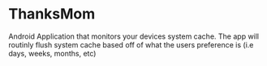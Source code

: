 # ThanksMom
Android Application that monitors your devices system cache. The app will routinly flush system cache based off of what the users preference is (i.e days, weeks, months, etc)

